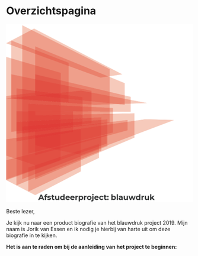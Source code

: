 # Overzichtspagina

![](.gitbook/assets/hoofdbeeld.png)

Beste lezer,

Je kijk nu naar een product biografie van het blauwdruk project 2019.
Mijn naam is Jorik van Essen en ik nodig je hierbij van harte uit om deze biografie in te kijken.



__Het is aan te raden om bij de aanleiding van het project te beginnen:__